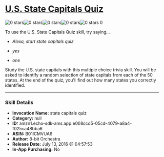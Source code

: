 # [U.S. State Capitals Quiz](http://alexa.amazon.com/#skills/amzn1.echo-sdk-ams.app.e008ccd5-05cd-4079-a8a4-f025ca48bba6)
![0 stars](../../images/ic_star_border_black_18dp_1x.png)![0 stars](../../images/ic_star_border_black_18dp_1x.png)![0 stars](../../images/ic_star_border_black_18dp_1x.png)![0 stars](../../images/ic_star_border_black_18dp_1x.png)![0 stars](../../images/ic_star_border_black_18dp_1x.png) 0

To use the U.S. State Capitals Quiz skill, try saying...

* *Alexa, start state capitals quiz*

* *yes*

* *one*

Study the U.S. state capitals with this multiple choice trivia skill. You will be asked to identify a random selection of state capitals from each of the 50 states. At the end of the quiz, you'll find out how many states you correctly identified.

***

### Skill Details

* **Invocation Name:** state capitals quiz
* **Category:** null
* **ID:** amzn1.echo-sdk-ams.app.e008ccd5-05cd-4079-a8a4-f025ca48bba6
* **ASIN:** B01ICMVUA6
* **Author:** 8-bit Orchestra
* **Release Date:** July 13, 2016 @ 04:57:53
* **In-App Purchasing:** No
